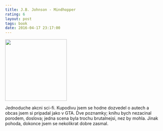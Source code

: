 ```yaml
---
title: J.B. Johnson - Mindhopper
rating: 6
layout: post
tags: book
date: 2016-04-17 23:17:00
---
```

<img width="200" src="http://d.gr-assets.com/books/1408937419l/457444.jpg" />
<p>
Jednoduche akcni sci-fi. Kupodivu jsem se hodne dozvedel o autech a obcas jsem si pripadal jako v GTA. Dve poznamky; knihu bych nezacinal porodem, doslova; jedna scena byla trochu brutalnejsi, nez by mohla. Jinak pohoda, dokonce jsem se nekolikrat dobre zasmal. 
</p>
